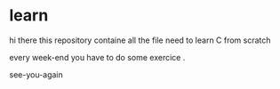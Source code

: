 # learn
hi there this repository containe all the file need to learn C from scratch 

every week-end you have to do some exercice .

see-you-again 
